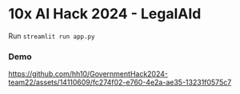 # 10x AI Hack 2024 - LegalAId

Run `streamlit run app.py`

### Demo

https://github.com/hh10/GovernmentHack2024-team22/assets/14110609/fc274f02-e760-4e2a-ae35-13231f0575c7


